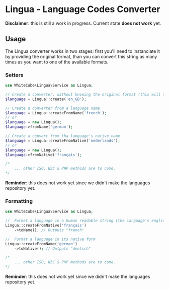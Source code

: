 # Lingua - Language Codes Converter

**Disclaimer**: this is still a work in progress. Current state **does not work** yet.

## Usage

The Lingua converter works in two stages: first you'll need to instanciate it by providing the original format, than you can convert this string as many times as you want to one of the available formats.

### Setters

```php
use WhiteCube\Lingua\Service as Lingua;

// Create a converter, without knowing the original format (this will try to guess it for you)
$language = Lingua::create('en_GB');

// Create a converter from a language name
$language = Lingua::createFromName('french');
// or
$language = new Lingua();
$language->fromName('german');

// Create a convert from tha language's native name
$language = Lingua::createFromNative('nederlands');
// or
$language = new Lingua();
$language->fromNative('français');

/*
    ... other ISO, W3C & PHP methods are to come.
*/
```

**Reminder**: this does not work yet since we didn't make the languages repository yet.


### Formatting

```php
use WhiteCube\Lingua\Service as Lingua;

//  Format a language in a human readable string (the language's english name)
Lingua::createFromNative('français')
    ->toName(); // Outputs "french"

//  Format a language in its native form
Lingua::createFromName('german')
    ->toNative(); // Outputs "deutsch"

/*
    ... other ISO, W3C & PHP methods are to come.
*/
```

**Reminder**: this does not work yet since we didn't make the languages repository yet.
